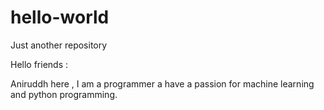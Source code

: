 # hello-world
Just another repository

Hello friends :

Aniruddh here , I am a programmer a have a passion for machine learning and python programming.
